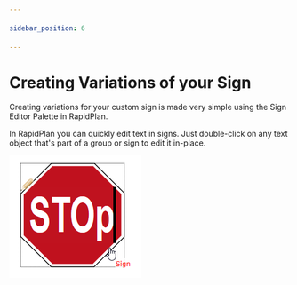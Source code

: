 ```yaml
---

sidebar_position: 6

---
```

# Creating Variations of your Sign 

Creating variations for your custom sign is made very simple using the Sign Editor Palette in RapidPlan. 

In RapidPlan you can quickly edit text in signs. Just double-click on any text object that's part of a group or sign to edit it in-place.

![Double_click_to_edit_sign_text](./assets/Double_click_to_edit_sign_text.png)